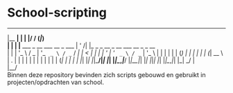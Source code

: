 # School-scripting
  _______ _                                 _  ___ _ _                             
 |__   __| |                               | |/ / (_|_)                            
    | |  | |__   ___  _ __ ___   __ _ ___  | ' /| |_ _ _ __  _ __ ___   __ _ _ __  
    | |  | '_ \ / _ \| '_ ` _ \ / _` / __| |  < | | | | '_ \| '_ ` _ \ / _` | '_ \ 
    | |  | | | | (_) | | | | | | (_| \__ \ | . \| | | | | | | | | | | | (_| | | | |
    |_|  |_| |_|\___/|_| |_| |_|\__,_|___/ |_|\_\_|_| |_| |_|_| |_| |_|\__,_|_| |_|
                                                   _/ |                            
                                                  |__/     
Binnen deze repository bevinden zich scripts gebouwd en gebruikt in projecten/opdrachten van school.
